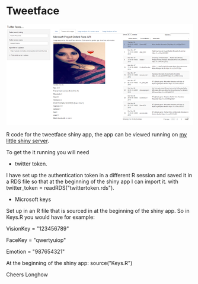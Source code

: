 # Tweetface

![alt text](tweetfaces.png)

R code for the tweetface shiny app, the app can be viewed running on [my little shiny server](http://5.100.228.219:3838/sample-apps/TweetFace/).

To get the it running you will need 

* twitter token. 

I have set up the authentication token in a different R session and saved it in a RDS file so that at the beginning of the shiny app I can import it. with twitter_token = readRDS("twittertoken.rds").

* Microsoft keys

Set up in an R file that is sourced in at the beginning of the shiny app. So in Keys.R you would have for example:

VisionKey = "123456789"

FaceKey = "qwertyuiop"

Emotion = "987654321"


At the beginning of the shiny app: source("Keys.R")

Cheers
Longhow
